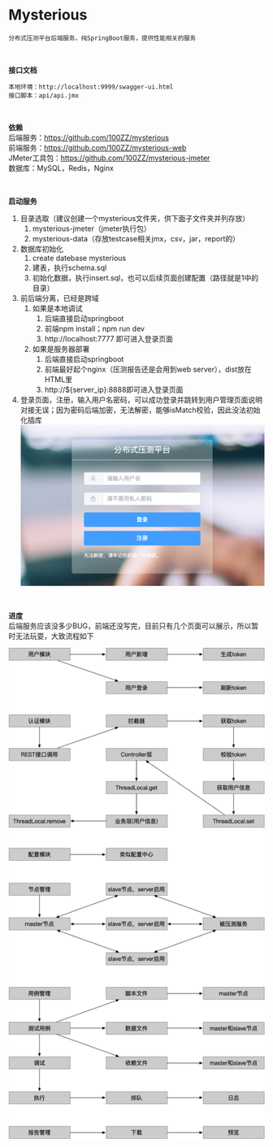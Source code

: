 # Mysterious
```
分布式压测平台后端服务，纯SpringBoot服务，提供性能相关的服务
```
<br> 

**接口文档**
```
本地环境：http://localhost:9999/swagger-ui.html
接口脚本：api/api.jmx
```
<br>

**依赖**
<br>
后端服务：https://github.com/100ZZ/mysterious
<br>
前端服务：https://github.com/100ZZ/mysterious-web
<br>
JMeter工具包：https://github.com/100ZZ/mysterious-jmeter
<br>
数据库：MySQL，Redis，Nginx

<br> 

**启动服务**
<br>
1. 目录选取（建议创建一个mysterious文件夹，供下面子文件夹并列存放）
   1. mysterious-jmeter（jmeter执行包）    
   2. mysterious-data（存放testcase相关jmx，csv，jar，report的）
2. 数据库初始化
   1. create datebase mysterious
   2. 建表，执行schema.sql
   3. 初始化数据，执行insert.sql，也可以后续页面创建配置（路径就是1中的目录）
3. 前后端分离，已经是跨域
   1. 如果是本地调试
      1. 后端直接启动springboot
      2. 前端npm install；npm run dev
      3. http://localhost:7777 即可进入登录页面
   2. 如果是服务器部署
      1. 后端直接启动springboot
      2. 前端最好起个nginx（压测报告还是会用到web server），dist放在HTML里
      3. http://${server_ip}:8888即可进入登录页面
4. 登录页面，注册，输入用户名密码，可以成功登录并跳转到用户管理页面说明对接无误；因为密码后端加密，无法解密，能够isMatch校验，因此没法初始化插库
![image](https://raw.githubusercontent.com/100ZZ/mysterious/master/pic/login.png)

<br>

**进度**
<br>
后端服务应该没多少BUG，前端还没写完，目前只有几个页面可以展示，所以暂时无法玩耍，大致流程如下

![image](https://raw.githubusercontent.com/100ZZ/mysterious/master/pic/img.png)